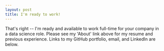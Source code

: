 ```yaml
---
layout: post
title: I'm ready to work!
---
```


That's right -- I'm ready and available to work full-time for your company in a data science role. Please see my 'About' link above for my resume and previous experience. Links to my GitHub portfolio, email, and LinkedIn are below.